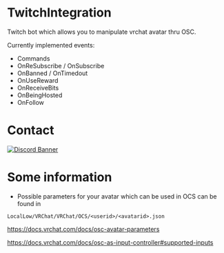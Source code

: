 # TwitchIntegration
Twitch bot which allows you to manipulate vrchat avatar thru OSC.

Currently implemented events:
- Commands
- OnReSubscribe / OnSubscribe
- OnBanned / OnTimedout
- OnUseReward
- OnReceiveBits
- OnBeingHosted
- OnFollow

# Contact

[![Discord Banner](https://discordapp.com/api/guilds/948581245527425114/widget.png?style=banner3)](https://discord.gg/uhvsaEFmSE)

# Some information

- Possible parameters for your avatar which can be used in OCS can be found in 

``LocalLow/VRChat/VRChat/OCS/<userid>/<avatarid>.json``

https://docs.vrchat.com/docs/osc-avatar-parameters

https://docs.vrchat.com/docs/osc-as-input-controller#supported-inputs
